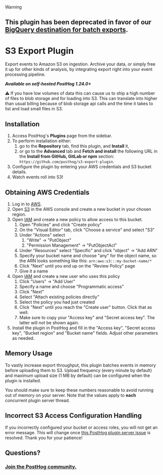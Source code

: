 > [!WARNING]
> ## This plugin has been deprecated in favor of our [BigQuery destination for batch exports](https://posthog.com/docs/cdp/batch-exports/bigquery).

# S3 Export Plugin

Export events to Amazon S3 on ingestion. Archive your data, or simply free it up for other kinds of analysis, by integrating export right into your event processing pipeline.

**_Available on self-hosted PostHog 1.24.0+_**

:warning: If you have low volumes of data this can cause us to ship a high number of files to blob storage and for loading into S3. This can translate into higher than usual billing because of blob storage api calls and the time it takes to list and load small files in S3.

## Installation

1. Access PostHog's **Plugins** page from the sidebar.
1. To perform installation either:
    1. go to the **Repository** tab, find this plugin, and **Install** it,
    1. or go to the **Advanced** tab and **Fetch and install** the following URL in the **Install from GitHub, GitLab or npm** section:  
       `https://github.com/posthog/s3-export-plugin`.
1. Configure the plugin by entering your AWS credentials and S3 bucket details.
1. Watch events roll into S3!

## Obtaining AWS Credentials

1. Log in to [AWS](https://console.aws.amazon.com/).
1. Open [S3](https://s3.console.aws.amazon.com/) in the AWS console and create a new bucket in your chosen region.
1. Open [IAM](https://console.aws.amazon.com/iam/home) and create a new policy to allow access to this bucket.
    1. Open "Policies" and click "Create policy"
    1. On the "Visual Editor" tab, click "Choose a service" and select "S3"
    1. Under "Actions" select
        1. "Write" -> "PutObject"
        1. "Permission Management" -> "PutObjectAcl"
    1. Under "Resources" select "Specific" and click "object" -> "Add ARN"
    1. Specify your bucket name and choose "any" for the object name, so the ARN looks something like this: `arn:aws:s3:::my-bucket-name/*`
    1. Click "Next" until you end up on the "Review Policy" page
    1. Give it a name
1. Open [IAM](https://console.aws.amazon.com/iam/home) and create a new user who uses this policy
    1. Click "Users" -> "Add User"
    1. Specify a name and choose "Programmatic access"
    1. Click "Next"
    1. Select "Attach existing policies directly"
    1. Select the policy you had just created
    1. Click "Next" until you reach the "Create user" button. Click that as well.
    1. Make sure to copy your "Access key" and "Secret access key". The latter will not be shown again.
1. Install the plugin in PostHog and fill in the "Access key", "Secret access key", "Bucket region" and "Bucket name" fields. Adjust other parameters as needed.

## Memory Usage

To vastly increase export throughput, this plugin batches events in memory before uploading them to S3. Upload frequency (every minute by default) and maximum upload
size (1 MB by default) can be configured when the plugin is installed.

You should make sure to keep these numbers reasonable to avoid running out of memory on your server. Note that the values apply to **each** concurrent plugin server thread.

## Incorrect S3 Access Configuration Handling

If you incorrectly configured your bucket or access roles, you will not get an error message. This will change once
[this PostHog plugin server issue](https://github.com/PostHog/plugin-server/issues/72) is resolved. Thank you for your patience!

## Questions?

### [Join the PostHog community.](https://posthog.com/questions)
